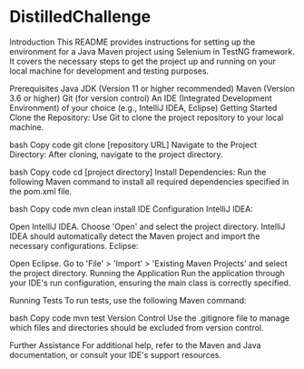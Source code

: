 # DistilledChallenge

Introduction
This README provides instructions for setting up the environment for a Java Maven project using Selenium in TestNG framework. It covers the necessary steps to get the project up and running on your local machine for development and testing purposes.

Prerequisites
Java JDK (Version 11 or higher recommended)
Maven (Version 3.6 or higher)
Git (for version control)
An IDE (Integrated Development Environment) of your choice (e.g., IntelliJ IDEA, Eclipse)
Getting Started
Clone the Repository: Use Git to clone the project repository to your local machine.

bash
Copy code
git clone [repository URL]
Navigate to the Project Directory: After cloning, navigate to the project directory.

bash
Copy code
cd [project directory]
Install Dependencies: Run the following Maven command to install all required dependencies specified in the pom.xml file.

bash
Copy code
mvn clean install
IDE Configuration
IntelliJ IDEA:

Open IntelliJ IDEA.
Choose 'Open' and select the project directory.
IntelliJ IDEA should automatically detect the Maven project and import the necessary configurations.
Eclipse:

Open Eclipse.
Go to 'File' > 'Import' > 'Existing Maven Projects' and select the project directory.
Running the Application
Run the application through your IDE's run configuration, ensuring the main class is correctly specified.

Running Tests
To run tests, use the following Maven command:

bash
Copy code
mvn test
Version Control
Use the .gitignore file to manage which files and directories should be excluded from version control.

Further Assistance
For additional help, refer to the Maven and Java documentation, or consult your IDE's support resources.
